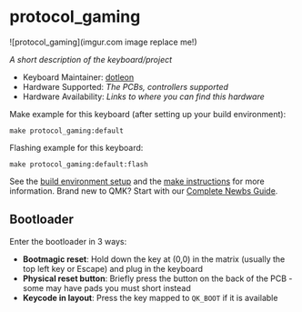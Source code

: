 # protocol_gaming

![protocol_gaming](imgur.com image replace me!)

*A short description of the keyboard/project*

* Keyboard Maintainer: [dotleon](https://github.com/dotleon)
* Hardware Supported: *The PCBs, controllers supported*
* Hardware Availability: *Links to where you can find this hardware*

Make example for this keyboard (after setting up your build environment):

    make protocol_gaming:default

Flashing example for this keyboard:

    make protocol_gaming:default:flash

See the [build environment setup](https://docs.qmk.fm/#/getting_started_build_tools) and the [make instructions](https://docs.qmk.fm/#/getting_started_make_guide) for more information. Brand new to QMK? Start with our [Complete Newbs Guide](https://docs.qmk.fm/#/newbs).

## Bootloader

Enter the bootloader in 3 ways:

* **Bootmagic reset**: Hold down the key at (0,0) in the matrix (usually the top left key or Escape) and plug in the keyboard
* **Physical reset button**: Briefly press the button on the back of the PCB - some may have pads you must short instead
* **Keycode in layout**: Press the key mapped to `QK_BOOT` if it is available
